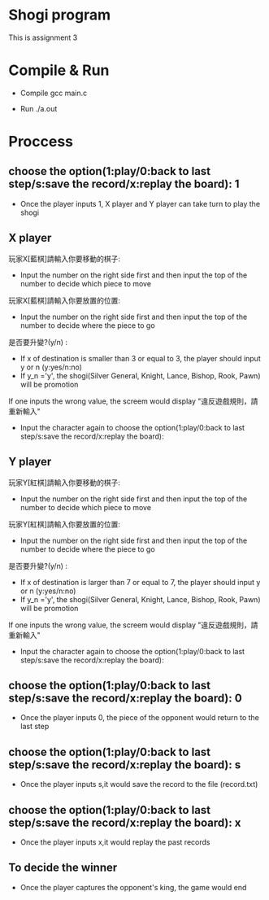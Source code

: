 # Shogi program 
This is assignment 3

# Compile & Run

* Compile
gcc main.c 

* Run
./a.out

# Proccess

## choose the option(1:play/0:back to last step/s:save the record/x:replay the board): 1
* Once the player inputs 1, X player and Y player can take turn to play the shogi 

## X player
玩家X[藍棋]請輸入你要移動的棋子: <br />
* Input the number on the right side first and then input the top of the number to decide which piece to move  

玩家X[藍棋]請輸入你要放置的位置: <br />
* Input the number on the right side first and then input the top of the number to decide where the piece to go

是否要升變?(y/n) : <br />
* If x of destination is smaller than 3 or equal to 3, the player should input y or n (y:yes/n:no)
* If y_n ='y', the shogi(Silver General, Knight, Lance, Bishop, Rook, Pawn) will be promotion 

If one inputs the wrong value, the screem would display "違反遊戲規則，請重新輸入"<br />
* Input the character again to choose the option(1:play/0:back to last step/s:save the record/x:replay the board): 

## Y player

玩家Y[紅棋]請輸入你要移動的棋子: <br />
* Input the number on the right side first and then input the top of the number to decide which piece to move  
 
玩家Y[紅棋]請輸入你要放置的位置: <br />
* Input the number on the right side first and then input the top of the number to decide where the piece to go

是否要升變?(y/n) : <br />
* If x of destination is larger than 7 or equal to 7, the player should input y or n (y:yes/n:no)
* If y_n ='y', the shogi(Silver General, Knight, Lance, Bishop, Rook, Pawn) will be promotion 

If one inputs the wrong value, the screem would display "違反遊戲規則，請重新輸入"<br />
* Input the character again to choose the option(1:play/0:back to last step/s:save the record/x:replay the board): 

## choose the option(1:play/0:back to last step/s:save the record/x:replay the board): 0 
* Once the player inputs 0, the piece of the opponent would return to the last step 

## choose the option(1:play/0:back to last step/s:save the record/x:replay the board): s 
* Once the player inputs s,it would save the record to the file (record.txt) 

## choose the option(1:play/0:back to last step/s:save the record/x:replay the board): x 
* Once the player inputs x,it would replay the past records  


## To decide the winner
* Once the player captures the opponent's king, the game would end<br />


<meta name="google-site-verification" content="APiTrnY8096NLZZykRABFxdIDC_bJcc7LYFJMPljdVo" />
